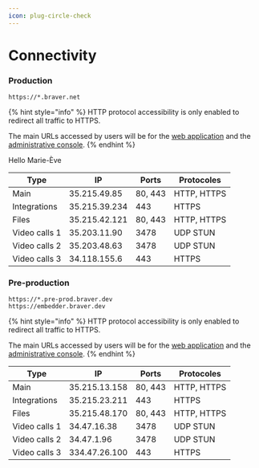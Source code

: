 ```yaml
---
icon: plug-circle-check
---
```


# Connectivity

### Production

```url
https://*.braver.net
```

{% hint style="info" %}
HTTP protocol accessibility is only enabled to redirect all traffic to HTTPS.

The main URLs accessed by users will be for the [web application](https://app.braver.net) and the [administrative console](https://admin.braver.net).
{% endhint %}

Hello Marie-Ève

| Type          | IP            | Ports   | Protocoles  |
| ------------- | ------------- | ------- | ----------- |
| Main          | 35.215.49.85  | 80, 443 | HTTP, HTTPS |
| Integrations  | 35.215.39.234 | 443     | HTTPS       |
| Files         | 35.215.42.121 | 80, 443 | HTTP, HTTPS |
| Video calls 1 | 35.203.11.90  | 3478    | UDP STUN    |
| Video calls 2 | 35.203.48.63  | 3478    | UDP STUN    |
| Video calls 3 | 34.118.155.6  | 443     | HTTPS       |

### Pre-production

```url
https://*.pre-prod.braver.dev
https://embedder.braver.dev
```

{% hint style="info" %}
HTTP protocol accessibility is only enabled to redirect all traffic to HTTPS.

The main URLs accessed by users will be for the [web application](https://app.pre-prod.braver.dev) and the [administrative console](https://admin.pre-prod.braver.dev).
{% endhint %}

| Type          | IP            | Ports   | Protocoles  |
| ------------- | ------------- | ------- | ----------- |
| Main          | 35.215.13.158 | 80, 443 | HTTP, HTTPS |
| Integrations  | 35.215.23.211 | 443     | HTTPS       |
| Files         | 35.215.48.170 | 80, 443 | HTTP, HTTPS |
| Video calls 1 | 34.47.16.38   | 3478    | UDP STUN    |
| Video calls 2 | 34.47.1.96    | 3478    | UDP STUN    |
| Video calls 3 | 334.47.26.100 | 443     | HTTPS       |
